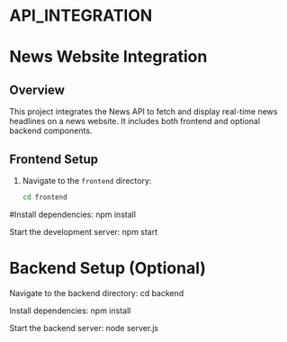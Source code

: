 # API_INTEGRATION
# News Website Integration

## Overview

This project integrates the News API to fetch and display real-time news headlines on a news website. It includes both frontend and optional backend components.

## Frontend Setup

1. Navigate to the `frontend` directory:
   ```bash
   cd frontend


#Install dependencies:
npm install


Start the development server:
npm start


# Backend Setup (Optional)

Navigate to the backend directory:
cd backend

Install dependencies:
npm install


Start the backend server:
node server.js
